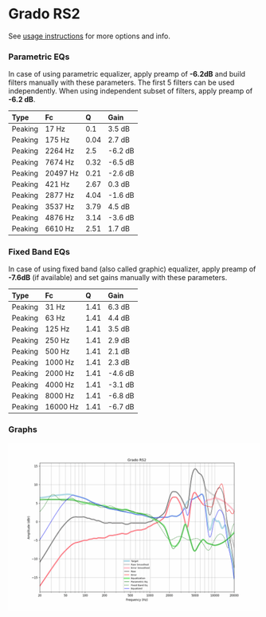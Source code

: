 # Grado RS2
See [usage instructions](https://github.com/jaakkopasanen/AutoEq#usage) for more options and info.

### Parametric EQs
In case of using parametric equalizer, apply preamp of **-6.2dB** and build filters manually
with these parameters. The first 5 filters can be used independently.
When using independent subset of filters, apply preamp of **-6.2 dB**.

| Type    | Fc       |    Q | Gain    |
|:--------|:---------|:-----|:--------|
| Peaking | 17 Hz    | 0.1  | 3.5 dB  |
| Peaking | 175 Hz   | 0.04 | 2.7 dB  |
| Peaking | 2264 Hz  | 2.5  | -6.2 dB |
| Peaking | 7674 Hz  | 0.32 | -6.5 dB |
| Peaking | 20497 Hz | 0.21 | -2.6 dB |
| Peaking | 421 Hz   | 2.67 | 0.3 dB  |
| Peaking | 2877 Hz  | 4.04 | -1.6 dB |
| Peaking | 3537 Hz  | 3.79 | 4.5 dB  |
| Peaking | 4876 Hz  | 3.14 | -3.6 dB |
| Peaking | 6610 Hz  | 2.51 | 1.7 dB  |

### Fixed Band EQs
In case of using fixed band (also called graphic) equalizer, apply preamp of **-7.6dB**
(if available) and set gains manually with these parameters.

| Type    | Fc       |    Q | Gain    |
|:--------|:---------|:-----|:--------|
| Peaking | 31 Hz    | 1.41 | 6.3 dB  |
| Peaking | 63 Hz    | 1.41 | 4.4 dB  |
| Peaking | 125 Hz   | 1.41 | 3.5 dB  |
| Peaking | 250 Hz   | 1.41 | 2.9 dB  |
| Peaking | 500 Hz   | 1.41 | 2.1 dB  |
| Peaking | 1000 Hz  | 1.41 | 2.3 dB  |
| Peaking | 2000 Hz  | 1.41 | -4.6 dB |
| Peaking | 4000 Hz  | 1.41 | -3.1 dB |
| Peaking | 8000 Hz  | 1.41 | -6.8 dB |
| Peaking | 16000 Hz | 1.41 | -6.7 dB |

### Graphs
![](./Grado%20RS2.png)